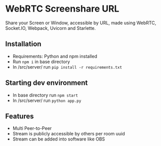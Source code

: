 # WebRTC Screenshare URL
Share your Screen or Window, accessible by URL, made using WebRTC, Socket.IO, Webpack, Uvicorn and Starlette.

## Installation
* Requirements: Python and npm installed
* Run `npm i` in base directory
* In /src/server/ run `pip install -r requirements.txt`

## Starting dev environment
* In base directory run `npm start`
* In /src/server/ run `python app.py`

## Features
* Multi Peer-to-Peer
* Stream is publicly accessible by others per room uuid
* Stream can be added into software like OBS
